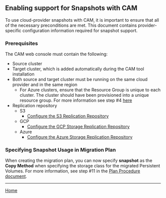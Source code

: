 ## Enabling support for Snapshots with CAM
To use cloud-provider snapshots with CAM, it is important to ensure that all of
the necessary preconditions are met. This document contains provider-specific
configuration information required for snapshot support.

### Prerequisites
The CAM web console must contain the following:
* Source cluster
* Target cluster, which is added automatically during the CAM tool installation
* Both source and target cluster must be running on the same cloud provider and in the same region
  * For Azure clusters, ensure that the Resource Group is unique to each cluster. The cluster should have been provisioned into a unique resource group. For more information see step #4 [here](https://github.com/fusor/mig-operator/blob/master/docs/usage/Cluster.md#procedure)
* Replication repository
  * S3
    * [Configure the S3 Replication Repository](https://github.com/fusor/mig-operator/blob/master/docs/usage/ObjectStorage.md#s3-object-storage)
  * GCP
    * [Configure the GCP Storage Replication Repository](https://github.com/fusor/mig-operator/blob/master/docs/usage/ObjectStorage.md#gcp-object-storage)
  * Azure
    * [Configure the Azure Storage Replication Repository](https://github.com/fusor/mig-operator/blob/master/docs/usage/ObjectStorage.md#azure-object-storage)

### Specifying Snapshot Usage in Migration Plan
When creating the migration plan, you can now specify **snapshot** as the
**Copy Method** when specifying the storage class for the migrated Persistent
Volumes. For more information, see step #11 in the [Plan Procedure
document](https://github.com/fusor/mig-operator/blob/master/docs/usage/Plan.md#procedure).

---
[Home](./README.md)
